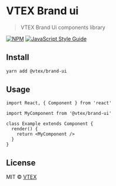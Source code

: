 # VTEX Brand ui

> VTEX Brand Ui components library

[![NPM](https://img.shields.io/npm/v/@vtex/brand-ui.svg)](https://www.npmjs.com/package/@vtex/brand-ui) [![JavaScript Style Guide](https://img.shields.io/badge/code_style-standard-brightgreen.svg)](https://standardjs.com)

## Install

```bash
yarn add @vtex/brand-ui
```

## Usage

```tsx
import React, { Component } from 'react'

import MyComponent from '@vtex/brand-ui'

class Example extends Component {
  render() {
    return <MyComponent />
  }
}
```

## License

MIT © [VTEX](https://github.com/vtex)
